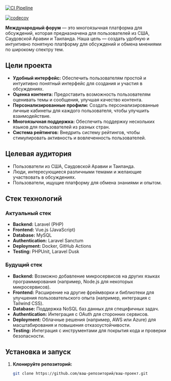 [![CI Pipeline](https://github.com/NeoSolution1998/Forum/actions/workflows/ci.yml/badge.svg)](https://github.com/NeoSolution1998/Forum/actions/workflows/ci.yml)

[![codecov](https://codecov.io/gh/NeoSolution1998/Forum/branch/main/graph/badge.svg?token=WUV2T8GEKN)](https://codecov.io/gh/NeoSolution1998/Forum)

**Международный форум** — это многоязычная платформа для обсуждений, которая предназначена для пользователей из США, Саудовской Аравии и Таиланда. Наша цель — создать удобную и интуитивно понятную платформу для обсуждений и обмена мнениями по широкому спектру тем.

## Цели проекта

- **Удобный интерфейс:** Обеспечить пользователям простой и интуитивно понятный интерфейс для создания и участия в обсуждениях.
- **Оценка контента:** Предоставить возможность пользователям оценивать темы и сообщения, улучшая качество контента.
- **Персонализированные профили:** Создать персонализированные личные кабинеты для каждого пользователя, чтобы улучшить взаимодействие.
- **Многоязычная поддержка:** Обеспечить поддержку нескольких языков для пользователей из разных стран.
- **Система рейтингов:** Внедрить систему рейтингов, чтобы стимулировать активность и вовлеченность пользователей.

## Целевая аудитория

- Пользователи из США, Саудовской Аравии и Таиланда.
- Люди, интересующиеся различными темами и желающие участвовать в обсуждениях.
- Пользователи, ищущие платформу для обмена знаниями и опытом.

## Стек технологий

### Актуальный стек

- **Backend:** Laravel (PHP)
- **Frontend:** Vue.js (JavaScript)
- **Database:** MySQL
- **Authentication:** Laravel Sanctum
- **Deployment:** Docker, GitHub Actions
- **Testing:** PHPUnit, Laravel Dusk

### Будущий стек

- **Backend:** Возможно добавление микросервисов на других языках программирования (например, Node.js для некоторых микросервисов).
- **Frontend:** Расширение на другие фреймворки и библиотеки для улучшения пользовательского опыта (например, интеграция с Tailwind CSS).
- **Database:** Поддержка NoSQL баз данных для специфичных задач.
- **Authentication:** Интеграция с OAuth для сторонних сервисов.
- **Deployment:** Облачные решения (например, AWS или Azure) для масштабирования и повышения отказоустойчивости.
- **Testing:** Интеграция с инструментами для покрытия кода и проверки безопасности.

## Установка и запуск

1. **Клонируйте репозиторий:**
   ```bash
   git clone https://github.com/ваш-репозиторий/ваш-проект.git